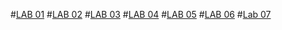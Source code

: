 #[LAB 01](https://github.com/2303a51687/AIML-2024-25/blob/main/AIML%20LAB01.ipynb)
#[LAB 02]( https://github.com/2303a51687/AIML-2024-25/blob/main/AIML%20LAB02.ipynb)
#[LAB 03]( https://github.com/2303a51687/AIML-2024-25/blob/main/AIML%20LAB03.ipynb)
#[LAB 04]( https://github.com/2303a51687/AIML-2024-25/blob/main/AIML%20LAB04.ipynb)
#[LAB 05]( https://github.com/2303a51687/AIML-2024-25/blob/main/AIML%20LAB05.ipynb)
#[LAB 06]( https://github.com/2303a51687/AIML-2024-25/blob/main/AIML%20LAB06.ipynb)
#[Lab 07](https://github.com/2303a51687/AIML-2024-25/blob/main/AIML%20LAB07.ipynb.ipynb)

